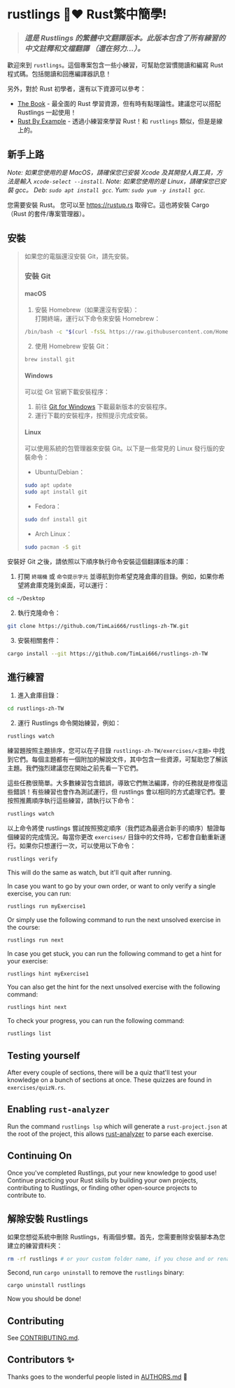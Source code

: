 <div class="oranda-hide">

# rustlings 🦀❤️ Rust繁中簡學!

</div>

> ### *這是 Rustlings 的繁體中文翻譯版本。此版本包含了所有練習的中文註釋和文檔翻譯 **（還在努力...）**。*

歡迎來到 `rustlings`。這個專案包含一些小練習，可幫助您習慣閱讀和編寫 Rust 程式碼。包括閱讀和回應編譯器訊息！

另外，對於 Rust 初學者，還有以下資源可以參考：

- [The Book](https://doc.rust-lang.org/book/index.html) - 最全面的 Rust 學習資源，但有時有點理論性。建議您可以搭配 Rustlings 一起使用！
- [Rust By Example](https://doc.rust-lang.org/rust-by-example/index.html) - 透過小練習來學習 Rust！和 `rustlings` 類似，但是是線上的。

## 新手上路

_Note: 如果您使用的是 MacOS，請確保您已安裝 Xcode 及其開發人員工具，方法是輸入 `xcode-select --install`._
_Note: 如果您使用的是 Linux，請確保您已安裝 gcc。 Deb: `sudo apt install gcc`. Yum: `sudo yum -y install gcc`._

您需要安裝 Rust。 您可以至 <https://rustup.rs> 取得它。這也將安裝 Cargo（Rust 的套件/專案管理器）。

## 安裝

>
> 如果您的電腦還沒安裝 Git，請先安裝。
> ### 安裝 Git
> #### macOS
> 1. 安裝 Homebrew（如果還沒有安裝）：<br>
> 打開終端，運行以下命令來安裝 Homebrew：
> ```sh
> /bin/bash -c "$(curl -fsSL https://raw.githubusercontent.com/Homebrew/install/HEAD/install.sh)"
> ```
> 2. 使用 Homebrew 安裝 Git：
> ```sh
> brew install git
> ```
> #### Windows
> 可以從 Git 官網下載安裝程序：
> 1. 前往 [Git for Windows](https://gitforwindows.org/) 下載最新版本的安裝程序。
> 2. 運行下載的安裝程序，按照提示完成安裝。
> #### Linux
> 可以使用系統的包管理器來安裝 Git。以下是一些常見的 Linux 發行版的安裝命令：
> * Ubuntu/Debian：
> ```sh
> sudo apt update
> sudo apt install git
> ```
> * Fedora：
> ```sh
> sudo dnf install git
> ```
> * Arch Linux：
> ```sh
> sudo pacman -S git
> ```
>

安裝好 Git 之後，請依照以下順序執行命令安裝這個翻譯版本的庫：

1. 打開 `終端機` 或 `命令提示字元` 並導航到你希望克隆倉庫的目錄。例如，如果你希望將倉庫克隆到桌面，可以運行：
  ```sh
  cd ~/Desktop
  ```
2. 執行克隆命令：
  ```sh
  git clone https://github.com/TimLai666/rustlings-zh-TW.git
  ```
3. 安裝相關套件：
  ```sh
  cargo install --git https://github.com/TimLai666/rustlings-zh-TW
  ```

## 進行練習

1. 進入倉庫目錄：
  ```sh
  cd rustlings-zh-TW
  ```
2. 運行 Rustlings 命令開始練習，例如：
  ```sh
  rustlings watch
  ```

練習題按照主題排序，您可以在子目錄 `rustlings-zh-TW/exercises/<主題>` 中找到它們。每個主題都有一個附加的解說文件，其中包含一些資源，可幫助您了解該主題。我們強烈建議您在開始之前先看一下它們。

這些任務很簡單。大多數練習包含錯誤，導致它們無法編譯，你的任務就是修復這些錯誤！有些練習也會作為測試運行，但 rustlings 會以相同的方式處理它們。要按照推薦順序執行這些練習，請執行以下命令：

```bash
rustlings watch
```

以上命令將使 rustlings 嘗試按照預定順序（我們認為最適合新手的順序）驗證每個練習的完成情況。每當你更改 `exercises/` 目錄中的文件時，它都會自動重新運行。如果你只想運行一次，可以使用以下命令：

```bash
rustlings verify
```

This will do the same as watch, but it'll quit after running.

In case you want to go by your own order, or want to only verify a single exercise, you can run:

```bash
rustlings run myExercise1
```

Or simply use the following command to run the next unsolved exercise in the course:

```bash
rustlings run next
```

In case you get stuck, you can run the following command to get a hint for your
exercise:

```bash
rustlings hint myExercise1
```

You can also get the hint for the next unsolved exercise with the following command:

```bash
rustlings hint next
```

To check your progress, you can run the following command:

```bash
rustlings list
```

## Testing yourself

After every couple of sections, there will be a quiz that'll test your knowledge on a bunch of sections at once. These quizzes are found in `exercises/quizN.rs`.

## Enabling `rust-analyzer`

Run the command `rustlings lsp` which will generate a `rust-project.json` at the root of the project, this allows [rust-analyzer](https://rust-analyzer.github.io/) to parse each exercise.

## Continuing On

Once you've completed Rustlings, put your new knowledge to good use! Continue practicing your Rust skills by building your own projects, contributing to Rustlings, or finding other open-source projects to contribute to.

## 解除安裝 Rustlings

如果您想從系統中刪除 Rustlings，有兩個步驟。首先，您需要刪除安裝腳本為您建立的練習資料夾：

```bash
rm -rf rustlings # or your custom folder name, if you chose and or renamed it
```

Second, run `cargo uninstall` to remove the `rustlings` binary:

```bash
cargo uninstall rustlings
```

Now you should be done!

## Contributing

See [CONTRIBUTING.md](https://github.com/rust-lang/rustlings/blob/main/CONTRIBUTING.md).

## Contributors ✨

Thanks goes to the wonderful people listed in [AUTHORS.md](https://github.com/rust-lang/rustlings/blob/main/AUTHORS.md) 🎉
